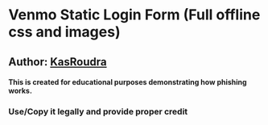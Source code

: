 # Venmo Static Login Form (Full offline css and images)

## Author: [KasRoudra](https://github.com/KasRoudra)

#### This is created for educational purposes demonstrating how phishing works.

### Use/Copy it legally and provide proper credit